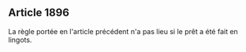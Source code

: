 Article 1896
----
La règle portée en l'article précédent n'a pas lieu si le prêt a été fait en
lingots.
